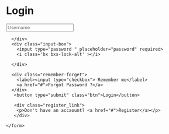 <!DOCTYPE html>
<html lang="en">
<head>
  <meta charset="UTF-8">
  <meta name="viewport" content="width=device-width, initial-scale=1.0">
  <title>Adeva Agency</title>
  <link rel="stylesheet" href="./css/style.css">
  <link href='https://unpkg.com/boxicons@2.1.4/css/boxicons.min.css' rel='stylesheet'>
</head> 
<body>

  <div class="wrapper">
    <form action="">
      <h1>Login</h1>
      <div class="input-box">
        <input type="text " placeholder="Username" required>
        <i class='bx bxs-user'></i>
        
      </div>
      <div class="input-box">
        <input type="password " placeholder="password" required>
        <i class='bx bxs-lock-alt' ></i>
        
      </div>

      <div class="remember-forget">
        <label><input type="checkbox"> Remember me</label>
        <a href="#">Forgot Password ?</a>
      </div>
       <button type="submit" class="btn">Login</button>

       <div class="register_link">
        <p>Don't have an accaount? <a href="#">Register</a></p>
       </div>

    </form>
  </div>
  
</body>
</html>
